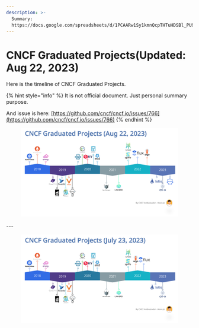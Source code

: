 ```yaml
---
description: >-
  Summary:
  https://docs.google.com/spreadsheets/d/1PCAARw1Sy1kmnQcpTHTuHDSBl_PU9P6MjMy3NLmgkwE/edit?usp=sharing
---
```


# CNCF Graduated Projects(Updated: Aug 22, 2023)

Here is the timeline of CNCF Graduated Projects.&#x20;

{% hint style="info" %}
It is not official document. Just personal summary purpose.&#x20;

And issue is here: [https://github.com/cncf/cncf.io/issues/766](https://github.com/cncf/cncf.io/issues/766)
{% endhint %}



<figure><img src="../../.gitbook/assets/CNCF Graduated Projects (Aug 22, 2023).png" alt=""><figcaption></figcaption></figure>

\---

<figure><img src="../../.gitbook/assets/CNCF Graduated Projects (July 23, 2023).png" alt=""><figcaption></figcaption></figure>

